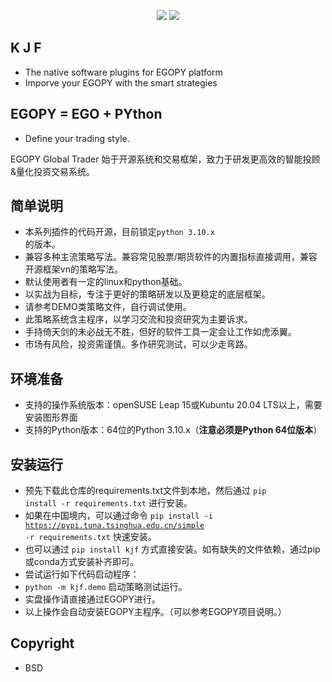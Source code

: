 <p align="center">
    <img src ="https://img.shields.io/badge/platform-linux-yellow.svg"/>
    <img src ="https://img.shields.io/badge/python-3.10-blue.svg" />
</p>

## K J F

* The native software plugins for EGOPY platform
* Imporve your EGOPY with the smart strategies

## EGOPY = EGO + PYthon

* Define your trading style.

<p align="left">
EGOPY Global Trader 始于开源系统和交易框架，致力于研发更高效的智能投顾&量化投资交易系统。
</p>


## 简单说明
* 本系列插件的代码开源，目前锁定<code>python 3.10.x </code>的版本。
* 兼容多种主流策略写法。兼容常见股票/期货软件的内置指标直接调用，兼容开源框架vn的策略写法。
* 默认使用者有一定的linux和python基础。
* 以实战为目标，专注于更好的策略研发以及更稳定的底层框架。
* 请参考DEMO类策略文件，自行调试使用。
* 此策略系统含主程序，以学习交流和投资研究为主要诉求。
* 手持倚天剑的未必战无不胜，但好的软件工具一定会让工作如虎添翼。
* 市场有风险，投资需谨慎。多作研究测试，可以少走弯路。

## 环境准备
* 支持的操作系统版本：openSUSE Leap 15或Kubuntu 20.04 LTS以上，需要安装图形界面
* 支持的Python版本：64位的Python 3.10.x（**注意必须是Python 64位版本**）

## 安装运行
* 预先下载此仓库的requirements.txt文件到本地，然后通过 <code>pip install -r requirements.txt</code> 进行安装。
* 如果在中国境内，可以通过命令 <code>pip install -i https://pypi.tuna.tsinghua.edu.cn/simple -r requirements.txt</code> 快速安装。
* 也可以通过 <code>pip install kjf</code> 方式直接安装。如有缺失的文件依赖，通过pip或conda方式安装补齐即可。
* 尝试运行如下代码启动程序：
* <code>python -m kjf.demo</code> 启动策略测试运行。
* 实盘操作请直接通过EGOPY进行。
* 以上操作会自动安装EGOPY主程序。（可以参考EGOPY项目说明。）

## Copyright
* BSD
